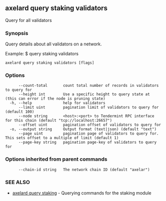 ## axelard query staking validators

Query for all validators

### Synopsis

Query details about all validators on a network.

Example:
$ <appd> query staking validators

```
axelard query staking validators [flags]
```

### Options

```
      --count-total       count total number of records in validators to query for
      --height int        Use a specific height to query state at (this can error if the node is pruning state)
  -h, --help              help for validators
      --limit uint        pagination limit of validators to query for (default 100)
      --node string       <host>:<port> to Tendermint RPC interface for this chain (default "tcp://localhost:26657")
      --offset uint       pagination offset of validators to query for
  -o, --output string     Output format (text|json) (default "text")
      --page uint         pagination page of validators to query for. This sets offset to a multiple of limit (default 1)
      --page-key string   pagination page-key of validators to query for
```

### Options inherited from parent commands

```
      --chain-id string   The network chain ID (default "axelar")
```

### SEE ALSO

- [axelard query staking](axelard_query_staking.md)	 - Querying commands for the staking module
